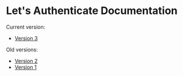 # Let's Authenticate Documentation

Current version:

- [Version 3](./version3/)

Old versions:

- [Version 2](./version2/)
- [Version 1](./version1/)
